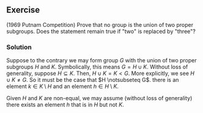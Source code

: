 ## Exercise
(1969 Putnam Competition) Prove that no group is the union of two proper subgroups. Does the statement remain true if "two" is replaced by "three"?

### Solution
Suppose to the contrary we may form group $G$ with the union of two proper subgroups $H$ and $K$. Symbolically, this means $G = H \cup K$. Without loss of generality, suppose $H \subseteq K$. Then, $H \cup K = K < G$. More explicitly, we see $H \cup K \ne G$. So it must be the case that $H \notsubseteq G$. there is an element $k \in K \setminus H$ and an element $h \in H \setminus K$.

Given $H$ and $K$ are non-equal, we may assume (without loss of generality) there exists an element $h$ that is in $H$ but not $K$. 
